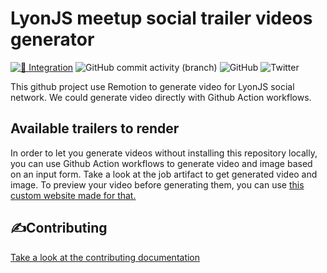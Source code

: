 # LyonJS meetup social trailer videos generator

[![🚧 Integration](https://github.com/lyonjs/social-video-generator/actions/workflows/integration.yml/badge.svg)](https://github.com/lyonjs/social-video-generator/actions/workflows/integration.yml)
![GitHub commit activity (branch)](https://img.shields.io/github/commit-activity/m/lyonjs/social-video-generator/main)
![GitHub](https://img.shields.io/github/license/lyonjs/social-video-generator)
![Twitter](https://img.shields.io/twitter/follow/LyonJS?style=social)

This github project use Remotion to generate video for LyonJS social network.
We could generate video directly with Github Action workflows.

## Available trailers to render

In order to let you generate videos without installing this repository locally, you can use Github Action workflows to generate video and image based on an input form.
Take a look at the job artifact to get generated video and image.
To preview your video before generating them, you can use [this custom website made for that.](https://social-video-generator.vercel.app/)

## ✍️Contributing

[Take a look at the contributing documentation](./CONTRIBUTING.md)
